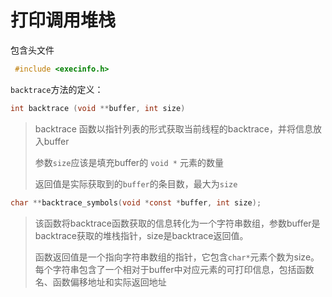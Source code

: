# 打印调用堆栈

包含头文件

```c
 #include <execinfo.h>
```

`backtrace`方法的定义：

```c
int backtrace (void **buffer, int size)
```

> backtrace 函数以指针列表的形式获取当前线程的backtrace，并将信息放入buffer
>
> 参数`size`应该是填充buffer的 `void *` 元素的数量
>
> 返回值是实际获取到的`buffer`的条目数，最大为`size`



```c
char **backtrace_symbols(void *const *buffer, int size);
```

> 该函数将backtrace函数获取的信息转化为一个字符串数组，参数buffer是backtrace获取的堆栈指针，size是backtrace返回值。
>
> 函数返回值是一个指向字符串数组的指针，它包含`char*`元素个数为size。每个字符串包含了一个相对于buffer中对应元素的可打印信息，包括函数名、函数偏移地址和实际返回地址





